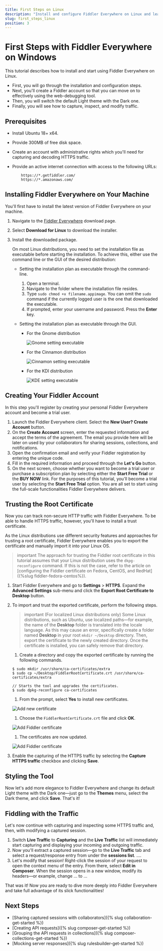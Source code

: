 ```yaml
---
title: First Steps on Linux
description: "Install and configure Fiddler Everywhere on Linux and learn how to capture, inspect, and modify the HTTPS traffic to analyze data effectively."
slug: first_steps_linux
position: 3
---
```


# First Steps with Fiddler Everywhere on Windows

This tutorial describes how to install and start using Fiddler Everywhere on Linux.

* First, you will go through the installation and configuration steps.
* Next, you'll create a Fiddler account so that you can move on to effectively using the web-debugging tool.
* Then, you will switch the default Light theme with the Dark one.
* Finally, you will see how to capture, inspect, and modify traffic.

## Prerequisites

- Install Ubuntu 18+ x64.
- Provide 300MB of free disk space.
- Create an account with administrative rights which you'll need for capturing and decoding HTTPS traffic.
- Provide an active internet connection with access to the following URLs:

    ```
        https://*.getfiddler.com/
        https://*.amazonaws.com/
    ```

## Installing Fiddler Everywhere on Your Machine

You'll first have to install the latest version of Fiddler Everywhere on your machine.

1. Navigate to the [Fiddler Everywhere](https://www.telerik.com/download/fiddler-everywhere) download page.
1. Select **Download for Linux** to download the installer.
1. Install the downloaded package.

    On most Linux distributions, you need to set the installation file as executable before starting the installation. To achieve this, either use the command line or the GUI of the desired distribution:

    - Setting the installation plan as executable through the command-line.

        1. Open a terminal.
        1. Navigate to the folder where the installation file resides.
        1. Type `sudo chmod +x filename.appimage`. You can omit the `sudo` command if the currently logged user is the one that downloaded the executable.
        1. If prompted, enter your username and password. Press the **Enter** key.

    - Setting the installation plan as executable through the GUI.

        * For the Gnome distribution

          ![Gnome setting executable](../images/installation/exec-gnome.jpg)

        * For the Cinnamon distribution

          ![Cinnamon setting executable](../images/installation/exec-cinnamon.jpg)

        * For the KDI distribution

          ![KDE setting executable](../images/installation/exec-kde.jpg)

## Creating Your Fiddler Account

In this step you'll register by creating your personal Fiddler Everywhere account and become a trial user.   

1. Launch the Fiddler Everywhere client. Select the **New User? Create Account** button.
1. On the **Create Account** screen, enter the requested information and accept the terms of the agreement. The email you provide here will be later on used by your collaborators for sharing sessions, collections, and notifications.
1. Open the confirmation email and verify your Fiddler registration by entering the unique code.
1. Fill in the required information and proceed through the **Let's Go** button.
1. On the next screen, choose whether you want to become a trial user or purchase a subscription plan by selecting either the **Start Free Trial** or the **BUY NOW** link. For the purposes of this tutorial, you'll become a trial user by selecting the **Start Free Trial** option. You are all set to start using the full-scale functionalities Fiddler Everywhere delivers.

## Trusting the Root Certificate

Now you can track non-secure HTTP traffic with Fiddler Everywhere. To be able to handle HTTPS traffic, however, you'll have to install a trust certificate.

As the Linux distributions use different security features and approaches for trusting a root certificate, Fiddler Everywhere enables you to export the certificate and manually import it into your Linux OS.

>important The approach for trusting the Fiddler root certificate in this tutorial assumes that your Linux distribution uses the `dkpg-reconfigure` command. If this is not the case, refer to the article on [configuring the Fiddler certificate on Fedora, CentOS, and RedHat]({%slug fiddler-fedora-centos%}).  

1. Start Fiddler Everywhere and go to **Settings** > **HTTPS**. Expand the **Advanced Settings** sub-menu and click  the **Export Root Certificate to Desktop** button.
1. To import and trust the exported certificate, perform the following steps.

    >important (For localized Linux distributions only) Some Linux distributions, such as Ubuntu, use localized paths&mdash;for example, the name of the **Desktop** folder is translated into the locale language. As this may cause an error, specifically create a folder named **Desktop** in your root `mkdir ~/Desktop` directory. Then, export the certificate to the newly created directory. Once the certificate is installed, you can safely remove that directory.

    1. Create a directory and copy the exported certificate by running the following commands.

      ```shell
      $ sudo mkdir /usr/share/ca-certificates/extra
      $ sudo cp ~/Desktop/FiddlerRootCertificate.crt /usr/share/ca-certificates/extra

      // Starts the tool and upgrades the certificates.
      $ sudo dpkg-reconfigure ca-certificates
      ```

    1. From the prompt, select **Yes** to install new certificates.

      ![Add new certificate](../images/configuration/cert_ubunto_002.png)

    1. Choose the `FiddlerRootCertificate.crt` file and click **OK**.

      ![Add Fiddler certificate](../images/configuration/cert_ubunto_003.png)

    1. The certificates are now updated.

      ![Add Fiddler certificate](../images/configuration/cert_ubunto_004.png)

1. Enable the capturing of the HTTPS traffic by selecting the **Capture HTTPS traffic** checkbox and clicking **Save**.

## Styling the Tool

Now let's add more elegance to Fiddler Everywhere and change its default Light theme with the Dark one&mdash;just go to the **Themes** menu, select the Dark theme, and click **Save**. That's it!

## Fiddling with the Traffic

Let's now continue with capturing and inspecting some HTTPS traffic and, then, with modifying a captured session.

1. Switch **Live Traffic** to **Capturing** and the **Live Traffic** list will immediately start capturing and displaying your incoming and outgoing traffic.
1. Now you'll extract a captured session&mdash;go to the **Live Traffic** tab and select a request/response entry from under the **sessions list**. ....
1. Let's modify that session! Right-click the session of your request to open the context menu of the entry. From there, select **Edit in Composer**. When the session opens in a new window, modify its headers&mdash;or example, change ... to ...

That was it! Now you are ready to dive more deeply into Fiddler Everywhere and take full advantage of its slick functionalities!

## Next Steps

* [Sharing captured sessions with collaborators]({% slug collaboration-get-started %})
* [Creating API requests]({% slug composer-get-started %})
* [Grouping the API requests in collections]({% slug composer-collections-get-started %})
* [Mocking server responses]({% slug rulesbuilder-get-started %})
